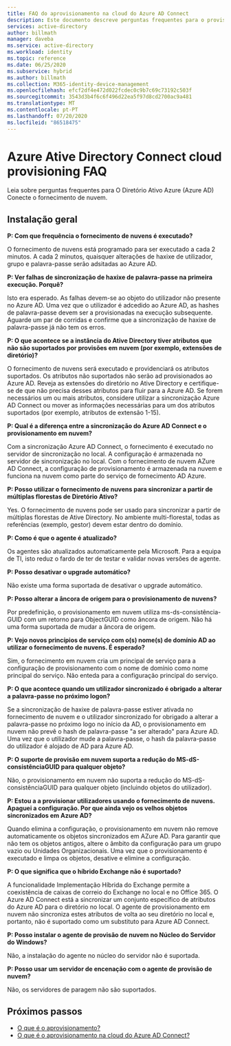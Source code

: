 ```yaml
---
title: FAQ do aprovisionamento na cloud do Azure AD Connect
description: Este documento descreve perguntas frequentes para o provisionamento em nuvem.
services: active-directory
author: billmath
manager: daveba
ms.service: active-directory
ms.workload: identity
ms.topic: reference
ms.date: 06/25/2020
ms.subservice: hybrid
ms.author: billmath
ms.collection: M365-identity-device-management
ms.openlocfilehash: efcf2df4e472d022fcdec0c9b7c69c73192c503f
ms.sourcegitcommit: 3543d3b4f6c6f496d22ea5f97d8cd2700ac9a481
ms.translationtype: MT
ms.contentlocale: pt-PT
ms.lasthandoff: 07/20/2020
ms.locfileid: "86518475"
---
```

# <a name="azure-active-directory-connect-cloud-provisioning-faq"></a>Azure Ative Directory Connect cloud provisioning FAQ

Leia sobre perguntas frequentes para O Diretório Ativo Azure (Azure AD) Conecte o fornecimento de nuvem.

## <a name="general-installation"></a>Instalação geral

**P: Com que frequência o fornecimento de nuvens é executado?**

O fornecimento de nuvens está programado para ser executado a cada 2 minutos. A cada 2 minutos, quaisquer alterações de haxixe de utilizador, grupo e palavra-passe serão adsitadas ao Azure AD.

**P: Ver falhas de sincronização de haxixe de palavra-passe na primeira execução. Porquê?**

Isto era esperado. As falhas devem-se ao objeto do utilizador não presente no Azure AD. Uma vez que o utilizador é adcedido ao Azure AD, as hashes de palavra-passe devem ser a provisionadas na execução subsequente. Aguarde um par de corridas e confirme que a sincronização de haxixe de palavra-passe já não tem os erros.

**P: O que acontece se a instância do Ative Directory tiver atributos que não são suportados por provisões em nuvem (por exemplo, extensões de diretório)?**

O fornecimento de nuvens será executado e providenciará os atributos suportados. Os atributos não suportados não serão ad provisionados ao Azure AD. Reveja as extensões do diretório no Ative Directory e certifique-se de que não precisa desses atributos para fluir para a Azure AD. Se forem necessários um ou mais atributos, considere utilizar a sincronização Azure AD Connect ou mover as informações necessárias para um dos atributos suportados (por exemplo, atributos de extensão 1-15).

**P: Qual é a diferença entre a sincronização do Azure AD Connect e o provisionamento em nuvem?**

Com a sincronização Azure AD Connect, o fornecimento é executado no servidor de sincronização no local. A configuração é armazenada no servidor de sincronização no local. Com o fornecimento de nuvem AZure AD Connect, a configuração de provisionamento é armazenada na nuvem e funciona na nuvem como parte do serviço de fornecimento AD Azure. 

**P: Posso utilizar o fornecimento de nuvens para sincronizar a partir de múltiplas florestas de Diretório Ativo?**

Yes. O fornecimento de nuvens pode ser usado para sincronizar a partir de múltiplas florestas de Ative Directory. No ambiente multi-florestal, todas as referências (exemplo, gestor) devem estar dentro do domínio.  

**P: Como é que o agente é atualizado?**

Os agentes são atualizados automaticamente pela Microsoft. Para a equipa de TI, isto reduz o fardo de ter de testar e validar novas versões de agente. 

**P: Posso desativar o upgrade automático?**

Não existe uma forma suportada de desativar o upgrade automático.

**P: Posso alterar a âncora de origem para o provisionamento de nuvens?**

Por predefinição, o provisionamento em nuvem utiliza ms-ds-consistência-GUID com um retorno para ObjectGUID como âncora de origem. Não há uma forma suportada de mudar a âncora de origem.

**P: Vejo novos princípios de serviço com o(s) nome(s) de domínio AD ao utilizar o fornecimento de nuvens. É esperado?**

Sim, o fornecimento em nuvem cria um principal de serviço para a configuração de provisionamento com o nome de domínio como nome principal do serviço. Não enteda para a configuração principal do serviço.

**P: O que acontece quando um utilizador sincronizado é obrigado a alterar a palavra-passe no próximo logon?**

Se a sincronização de haxixe de palavra-passe estiver ativada no fornecimento de nuvem e o utilizador sincronizado for obrigado a alterar a palavra-passe no próximo logo no início da AD, o provisionamento em nuvem não prevê o hash de palavra-passe "a ser alterado" para Azure AD. Uma vez que o utilizador mude a palavra-passe, o hash da palavra-passe do utilizador é alojado de AD para Azure AD.

**P: O suporte de provisão em nuvem suporta a redução do MS-dS-consistênciaGUID para qualquer objeto?**

Não, o provisionamento em nuvem não suporta a redução do MS-dS-consistênciaGUID para qualquer objeto (incluindo objetos do utilizador). 

**P: Estou a a provisionar utilizadores usando o fornecimento de nuvens. Apaguei a configuração. Por que ainda vejo os velhos objetos sincronizados em Azure AD?** 

Quando elimina a configuração, o provisionamento em nuvem não remove automaticamente os objetos sincronizados em AZure AD. Para garantir que não tem os objetos antigos, altere o âmbito da configuração para um grupo vazio ou Unidades Organizacionais. Uma vez que o provisionamento é executado e limpa os objetos, desative e elimine a configuração. 

**P: O que significa que o híbrido Exchange não é suportado?**

A funcionalidade Implementação Híbrida do Exchange permite a coexistência de caixas de correio do Exchange no local e no Office 365. O Azure AD Connect está a sincronizar um conjunto específico de atributos do Azure AD para o diretório no local.  O agente de provisionamento em nuvem não sincroniza estes atributos de volta ao seu diretório no local e, portanto, não é suportado como um substituto para Azure AD Connect.

**P: Posso instalar o agente de provisão de nuvem no Núcleo do Servidor do Windows?**

Não, a instalação do agente no núcleo do servidor não é suportada.

**P: Posso usar um servidor de encenação com o agente de provisão de nuvem?**

Não, os servidores de paragem não são suportados.

## <a name="next-steps"></a>Próximos passos 

- [O que é o aprovisionamento?](what-is-provisioning.md)
- [O que é o aprovisionamento na cloud do Azure AD Connect?](what-is-cloud-provisioning.md)
